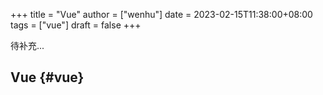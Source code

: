+++
title = "Vue"
author = ["wenhu"]
date = 2023-02-15T11:38:00+08:00
tags = ["vue"]
draft = false
+++

待补充...


## Vue {#vue}
